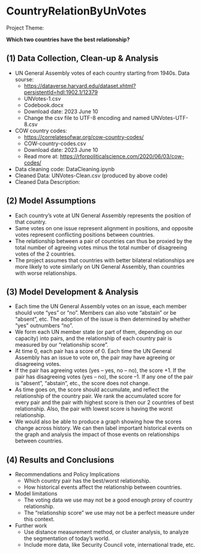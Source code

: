 # CountryRelationByUnVotes

Project Theme:  

**Which two countries have the best relationship?** 

## (1) Data Collection, Clean-up & Analysis 

 - UN General Assembly votes of each country starting from 1940s. Data sourse:  
   -  https://dataverse.harvard.edu/dataset.xhtml?persistentId=hdl:1902.1/12379
   -  UNVotes-1.csv
   -  Codebook.docx
   -  Download date: 2023 June 10
   -  Change the csv file to UTF-8 encoding and named UNVotes-UTF-8.csv
 - COW country codes:
   -  https://correlatesofwar.org/cow-country-codes/
   -  COW-country-codes.csv
   -  Download date: 2023 June 10
   -  Read more at: https://rforpoliticalscience.com/2020/06/03/cow-codes/
 - Data cleaning code: DataCleaning.ipynb
 - Cleaned Data: UNVotes-Clean.csv (produced by above code)
 - Cleaned Data Description:

## (2) Model Assumptions 

 - Each country’s vote at UN General Assembly represents the position of that country. 
 - Same votes on one issue represent alignment in positions, and opposite votes represent conflicting positions between countries. 
 - The relationship between a pair of countries can thus be proxied by the total number of agreeing votes minus the total number of disagreeing votes of the 2 countries. 
 - The project assumes that countries with better bilateral relationships are more likely to vote similarly on UN General Assembly, than countries with worse relationships. 

## (3) Model Development & Analysis 

 - Each time the UN General Assembly votes on an issue, each member should vote “yes” or “no”. Members can also vote “abstain” or be “absent”, etc. The adoption of the issue is then determined by whether “yes” outnumbers “no”. 
 - We form each UN member state (or part of them, depending on our capacity) into pairs, and the relationship of each country pair is measured by our “relationship score”. 
 - At time 0, each pair has a score of 0. Each time the UN General Assembly has an issue to vote on, the pair may have agreeing or disagreeing votes. 
 - If the pair has agreeing votes (yes – yes, no – no), the score +1. If the pair has disagreeing votes (yes – no), the score –1. If any one of the pair is “absent”, “abstain”, etc., the score does not change. 
 - As time goes on, the score should accumulate, and reflect the relationship of the country pair. We rank the accumulated score for every pair and the pair with highest score is then our 2 countries of best relationship. Also, the pair with lowest score is having the worst relationship. 
 - We would also be able to produce a graph showing how the scores change across history. We can then label important historical events on the graph and analysis the impact of those events on relationships between countries. 

## (4) Results and Conclusions 

 - Recommendations and Policy Implications 
    - Which country pair has the best/worst relationship. 
    - How historical events affect the relationship between countries. 
 - Model limitations 
   - The voting data we use may not be a good enough proxy of country relationship. 
   - The “relationship score” we use may not be a perfect measure under this context. 
 - Further work 
   - Use distance measurement method, or cluster analysis, to analyze the segmentation of today’s world. 
   - Include more data, like Security Council vote, international trade, etc. 

